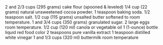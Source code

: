  2 and 2/3 cups (295 grams) cake flour (spooned & leveled)
 1/4 cup (22 grams) natural unsweetened cocoa powder.
 1 teaspoon baking soda.
 1/2 teaspoon salt.
 1/2 cup (115 grams) unsalted butter softened to room temperature.
 1 and 3/4 cups (350 grams) granulated sugar.
 2 large eggs room temperature.
 1/2 cup (120 ml) canola or vegetable oil
 1 (1-ounce) bottle liquid red food color
 2 teaspoons pure vanilla extract
 1 teaspoon distilled white vinegar
 1 and 1/3 cups (320 ml) buttermilk room temperature
